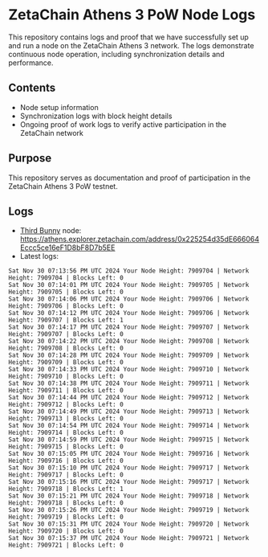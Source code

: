 # ZetaChain Athens 3 PoW Node Logs
This repository contains logs and proof that we have successfully set up and run a node on the ZetaChain Athens 3 network. The logs demonstrate continuous node operation, including synchronization details and performance.

## Contents
- Node setup information
- Synchronization logs with block height details
- Ongoing proof of work logs to verify active participation in the ZetaChain network

## Purpose
This repository serves as documentation and proof of participation in the ZetaChain Athens 3 PoW testnet.

## Logs

- [Third Bunny](https://thirdbunny.xyz/) node: https://athens.explorer.zetachain.com/address/0x225254d35dE666064Eccc5ce16eF1D8bF8D7b5EE
- Latest logs:
```
Sat Nov 30 07:13:56 PM UTC 2024 Your Node Height: 7909704 | Network Height: 7909704 | Blocks Left: 0
Sat Nov 30 07:14:01 PM UTC 2024 Your Node Height: 7909705 | Network Height: 7909705 | Blocks Left: 0
Sat Nov 30 07:14:06 PM UTC 2024 Your Node Height: 7909706 | Network Height: 7909706 | Blocks Left: 0
Sat Nov 30 07:14:12 PM UTC 2024 Your Node Height: 7909706 | Network Height: 7909707 | Blocks Left: 1
Sat Nov 30 07:14:17 PM UTC 2024 Your Node Height: 7909707 | Network Height: 7909707 | Blocks Left: 0
Sat Nov 30 07:14:22 PM UTC 2024 Your Node Height: 7909708 | Network Height: 7909708 | Blocks Left: 0
Sat Nov 30 07:14:28 PM UTC 2024 Your Node Height: 7909709 | Network Height: 7909709 | Blocks Left: 0
Sat Nov 30 07:14:33 PM UTC 2024 Your Node Height: 7909710 | Network Height: 7909710 | Blocks Left: 0
Sat Nov 30 07:14:38 PM UTC 2024 Your Node Height: 7909711 | Network Height: 7909711 | Blocks Left: 0
Sat Nov 30 07:14:44 PM UTC 2024 Your Node Height: 7909712 | Network Height: 7909712 | Blocks Left: 0
Sat Nov 30 07:14:49 PM UTC 2024 Your Node Height: 7909713 | Network Height: 7909713 | Blocks Left: 0
Sat Nov 30 07:14:54 PM UTC 2024 Your Node Height: 7909714 | Network Height: 7909714 | Blocks Left: 0
Sat Nov 30 07:14:59 PM UTC 2024 Your Node Height: 7909715 | Network Height: 7909715 | Blocks Left: 0
Sat Nov 30 07:15:05 PM UTC 2024 Your Node Height: 7909716 | Network Height: 7909716 | Blocks Left: 0
Sat Nov 30 07:15:10 PM UTC 2024 Your Node Height: 7909717 | Network Height: 7909717 | Blocks Left: 0
Sat Nov 30 07:15:16 PM UTC 2024 Your Node Height: 7909717 | Network Height: 7909718 | Blocks Left: 1
Sat Nov 30 07:15:21 PM UTC 2024 Your Node Height: 7909718 | Network Height: 7909718 | Blocks Left: 0
Sat Nov 30 07:15:26 PM UTC 2024 Your Node Height: 7909719 | Network Height: 7909719 | Blocks Left: 0
Sat Nov 30 07:15:31 PM UTC 2024 Your Node Height: 7909720 | Network Height: 7909720 | Blocks Left: 0
Sat Nov 30 07:15:37 PM UTC 2024 Your Node Height: 7909721 | Network Height: 7909721 | Blocks Left: 0
```
